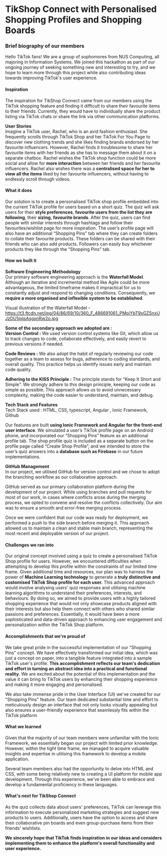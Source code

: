 # TikShop Connect with Personalised Shopping Profiles and Shopping Boards 

### Brief biography of our members  
Hello TikTok fans! We are a group of sophomores from NUS Computing, all majoring in Information Systems. We joined this hackathon as part of our ongoing journey of seeking something new and interesting to try, and we hope to learn more through this project while also contributing ideas towards improving TikTok's user experience.
 
#### Inspiration  
The inspiration for TikShop Connect came from our members using the TikTok shopping feature and finding it difficult to share their favourite items to their friends. Currently, they would have to individually share the product listing via TikTok chats or share the link via other communication platforms.

**User Stories**      
Imagine a TikTok user, Rachel, who is an avid fashion enthusiast. She frequently scrolls through TikTok Shop and her TikTok For You Page to discover new clothing trends and she likes finding brands endorsed by her favourite influencers. However, Rachel finds it troublesome to share her favourite items with her friends as she has to message them about it on a separate chatbox. Rachel wishes the TikTok shop function could be more social and allow for **more interaction** between her friends and her favourite influencers. Rachel also wishes there was a **centralised space for her to view all the items** liked by her favourite influencers, without having to endlessly scroll through videos.

#### What it does      
Our solution is to create a personalised TikTok shop profile embedded into the current TikTok profile for users based on a short quiz. The quiz will ask users for their **style preferences**, **favourite users from the list they are following**, their **sizing**, **favourite brands**. After the quiz, users can find people with similar interests through hashtags and follow their favourites/wishlist page for more inspiration. The user’s profile page will also have an additional “Shopping Pins” tab where they can create folders to collate their favourite products. These folders can be shared with their friends who can also add products. Followers can easily buy whichever products they like through the “Shopping Pins” tab.

#### How we built it     
**Software Engineering Methodology**    
Our primary software engineering approach is the **Waterfall Model**. Although an iterative and incremental method like Agile could be more advantageous, the limited timeframe makes it impractical for us to constantly adjust and respond to changing conditions. Consequently, we **require a more organised and inflexible system to be established**.

Visual illustration of the Waterfall Model - https://t3.ftcdn.net/jpg/04/86/69/10/360_F_486691061_PMoiYbT9xGZ5nxUJzDU1pqsAsgxnRw2o.jpg 

**Some of the secondary approach we adopted are :**       
**Version Control :** We used version control systems like Git, which allow us to track changes to code, collaborate effectively, and easily revert to previous versions if needed.

**Code Reviews :** We also adopt the habit of regularly reviewing our code together as a team to assess for bugs, adherence to coding standards, and overall quality. This practice helps us identify issues early and maintain code quality.

**Adhering to the KISS Principle :** The principle stands for “Keep It Short and Simple”. We strongly adhere to this design principle, keeping our code as simple as possible. This approach allows us to avoid unnecessary complexity, making the code easier to understand, maintain, and debug.

**Tech Stack and Features**      
Tech Stack used : HTML, CSS, typescript, Angular , Ionic Framework, Github

Our features are built **using Ionic Framework and Angular for the front-end user interface**. We simulated a user’s TikTok profile page on an Android phone, and incorporated our “Shopping Pins” feature as an additional profile tab. The shop profile quiz is included as a separate button on the profile page called “Create Shop Profile”, and we intended to store the user’s quiz answers into a **database such as Firebase** in our future implementations.

**GitHub Management**    
In our project, we utilised GitHub for version control and we chose to adopt the branching workflow as our collaborative approach.

GitHub served as our primary collaboration platform during the development of our project. While using branches and pull requests for most of our work, in cases where conflicts arose during the merging process, we opted to convene and resolve the conflicts collectively. Our aim was to ensure a smooth and error-free merging process.

Once we were confident that our code was ready for deployment, we performed a push to the side branch before merging it. This approach allowed us to maintain a clean and stable main branch, representing the most recent and deployable version of our project.

#### Challenges we ran into
Our original concept involved using a quiz to create a personalised TikTok Shop profile for users. However, we encountered difficulties when attempting to develop this profile within the constraints of our limited time frame. Given additional time and resources, our plan was to harness the power of **Machine Learning technology** to generate a **truly distinctive and customised TikTok Shop profile for each user.** This advanced approach would involve analysing users' quiz responses and utilising machine learning algorithms to understand their preferences, interests, and behaviours. By doing so, we aimed to provide users with a highly tailored shopping experience that would not only showcase products aligned with their interests but also help them connect with others who shared similar passions and preferences. Essentially, it would have been a more sophisticated and data-driven approach to enhancing user engagement and personalization within the TikTok Shop platform.

#### Accomplishments that we're proud of  
We take great pride in the successful implementation of our "Shopping Pins" concept. We have effectively transformed our initial idea, which was just a concept on paper, into a tangible feature integrated into a sample TikTok user's profile. **This accomplishment reflects our team's dedication and effort in turning an abstract idea into a practical and functional reality.** We are excited about the potential of this implementation and the value it can bring to TikTok users by enhancing their shopping experience and making it more engaging and personalised.

We also take immense pride in the User Interface (UI) we've created for our "Shopping Pins" feature. Our team dedicated substantial time and effort to meticulously design an interface that not only looks visually appealing but also ensures a user-friendly experience that seamlessly fits within the TikTok platform

#### What we learned 
Given that the majority of our team members were unfamiliar with the Ionic Framework, we essentially began our project with limited prior knowledge. However, within the tight time frame, we managed to acquire valuable insights and expertise in utilising this framework to develop a mobile application.

Several team members also had the opportunity to delve into HTML and CSS, with some being relatively new to creating a UI platform for mobile app development. Through this experience, we've been able to embrace and develop a fundamental proficiency in these languages.

#### What's next for TikShop Connect 
As the quiz collects data about users' preferences, TikTok can leverage this information to execute personalized marketing strategies and suggest new products to users. Additionally, users have the option to access and share their collaborative pin boards and even group-purchase items from their friends' wishlists.

**We sincerely hope that TikTok finds inspiration in our ideas and considers implementing them to enhance the platform's overall functionality and user experience.**

